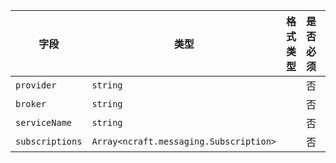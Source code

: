 | 字段 | 类型 | 格式类型 | 是否必须 | 默认值 | 说明 |
|---|---|---|---|---|---|
| `provider` | `string` |  | 否 |  |
| `broker` | `string` |  | 否 |  |
| `serviceName` | `string` |  | 否 |  |
| `subscriptions` | `Array<ncraft.messaging.Subscription>` |  | 否 |  |
